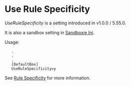 # Use Rule Specificity

_UseRuleSpecificity_ is a setting introduced in v1.0.0 / 5.55.0.

It is also a sandbox setting in [Sandboxie Ini](SandboxieIni.md).

Usage:

```
   .
   .
   .
   [DefaultBox]
   UseRuleSpecificity=y
```

See [Rule Specificity](../PlusContent/RuleSpecificity.md) for more information.
